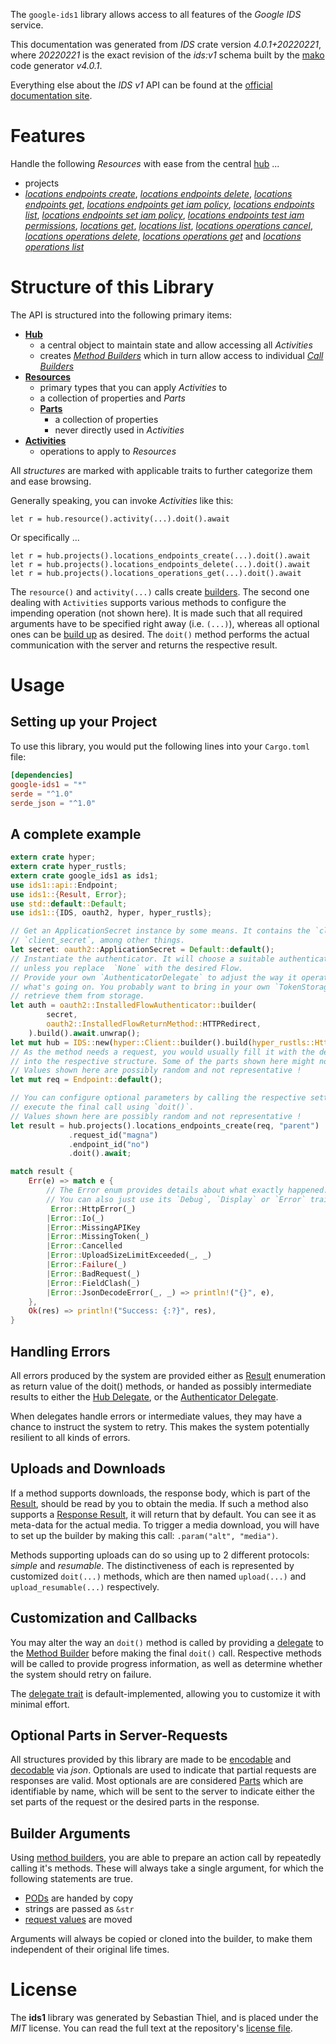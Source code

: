 <!---
DO NOT EDIT !
This file was generated automatically from 'src/generator/templates/api/README.md.mako'
DO NOT EDIT !
-->
The `google-ids1` library allows access to all features of the *Google IDS* service.

This documentation was generated from *IDS* crate version *4.0.1+20220221*, where *20220221* is the exact revision of the *ids:v1* schema built by the [mako](http://www.makotemplates.org/) code generator *v4.0.1*.

Everything else about the *IDS* *v1* API can be found at the
[official documentation site](https://cloud.google.com/).
# Features

Handle the following *Resources* with ease from the central [hub](https://docs.rs/google-ids1/4.0.1+20220221/google_ids1/IDS) ... 

* projects
 * [*locations endpoints create*](https://docs.rs/google-ids1/4.0.1+20220221/google_ids1/api::ProjectLocationEndpointCreateCall), [*locations endpoints delete*](https://docs.rs/google-ids1/4.0.1+20220221/google_ids1/api::ProjectLocationEndpointDeleteCall), [*locations endpoints get*](https://docs.rs/google-ids1/4.0.1+20220221/google_ids1/api::ProjectLocationEndpointGetCall), [*locations endpoints get iam policy*](https://docs.rs/google-ids1/4.0.1+20220221/google_ids1/api::ProjectLocationEndpointGetIamPolicyCall), [*locations endpoints list*](https://docs.rs/google-ids1/4.0.1+20220221/google_ids1/api::ProjectLocationEndpointListCall), [*locations endpoints set iam policy*](https://docs.rs/google-ids1/4.0.1+20220221/google_ids1/api::ProjectLocationEndpointSetIamPolicyCall), [*locations endpoints test iam permissions*](https://docs.rs/google-ids1/4.0.1+20220221/google_ids1/api::ProjectLocationEndpointTestIamPermissionCall), [*locations get*](https://docs.rs/google-ids1/4.0.1+20220221/google_ids1/api::ProjectLocationGetCall), [*locations list*](https://docs.rs/google-ids1/4.0.1+20220221/google_ids1/api::ProjectLocationListCall), [*locations operations cancel*](https://docs.rs/google-ids1/4.0.1+20220221/google_ids1/api::ProjectLocationOperationCancelCall), [*locations operations delete*](https://docs.rs/google-ids1/4.0.1+20220221/google_ids1/api::ProjectLocationOperationDeleteCall), [*locations operations get*](https://docs.rs/google-ids1/4.0.1+20220221/google_ids1/api::ProjectLocationOperationGetCall) and [*locations operations list*](https://docs.rs/google-ids1/4.0.1+20220221/google_ids1/api::ProjectLocationOperationListCall)




# Structure of this Library

The API is structured into the following primary items:

* **[Hub](https://docs.rs/google-ids1/4.0.1+20220221/google_ids1/IDS)**
    * a central object to maintain state and allow accessing all *Activities*
    * creates [*Method Builders*](https://docs.rs/google-ids1/4.0.1+20220221/google_ids1/client::MethodsBuilder) which in turn
      allow access to individual [*Call Builders*](https://docs.rs/google-ids1/4.0.1+20220221/google_ids1/client::CallBuilder)
* **[Resources](https://docs.rs/google-ids1/4.0.1+20220221/google_ids1/client::Resource)**
    * primary types that you can apply *Activities* to
    * a collection of properties and *Parts*
    * **[Parts](https://docs.rs/google-ids1/4.0.1+20220221/google_ids1/client::Part)**
        * a collection of properties
        * never directly used in *Activities*
* **[Activities](https://docs.rs/google-ids1/4.0.1+20220221/google_ids1/client::CallBuilder)**
    * operations to apply to *Resources*

All *structures* are marked with applicable traits to further categorize them and ease browsing.

Generally speaking, you can invoke *Activities* like this:

```Rust,ignore
let r = hub.resource().activity(...).doit().await
```

Or specifically ...

```ignore
let r = hub.projects().locations_endpoints_create(...).doit().await
let r = hub.projects().locations_endpoints_delete(...).doit().await
let r = hub.projects().locations_operations_get(...).doit().await
```

The `resource()` and `activity(...)` calls create [builders][builder-pattern]. The second one dealing with `Activities` 
supports various methods to configure the impending operation (not shown here). It is made such that all required arguments have to be 
specified right away (i.e. `(...)`), whereas all optional ones can be [build up][builder-pattern] as desired.
The `doit()` method performs the actual communication with the server and returns the respective result.

# Usage

## Setting up your Project

To use this library, you would put the following lines into your `Cargo.toml` file:

```toml
[dependencies]
google-ids1 = "*"
serde = "^1.0"
serde_json = "^1.0"
```

## A complete example

```Rust
extern crate hyper;
extern crate hyper_rustls;
extern crate google_ids1 as ids1;
use ids1::api::Endpoint;
use ids1::{Result, Error};
use std::default::Default;
use ids1::{IDS, oauth2, hyper, hyper_rustls};

// Get an ApplicationSecret instance by some means. It contains the `client_id` and 
// `client_secret`, among other things.
let secret: oauth2::ApplicationSecret = Default::default();
// Instantiate the authenticator. It will choose a suitable authentication flow for you, 
// unless you replace  `None` with the desired Flow.
// Provide your own `AuthenticatorDelegate` to adjust the way it operates and get feedback about 
// what's going on. You probably want to bring in your own `TokenStorage` to persist tokens and
// retrieve them from storage.
let auth = oauth2::InstalledFlowAuthenticator::builder(
        secret,
        oauth2::InstalledFlowReturnMethod::HTTPRedirect,
    ).build().await.unwrap();
let mut hub = IDS::new(hyper::Client::builder().build(hyper_rustls::HttpsConnectorBuilder::new().with_native_roots().https_or_http().enable_http1().enable_http2().build()), auth);
// As the method needs a request, you would usually fill it with the desired information
// into the respective structure. Some of the parts shown here might not be applicable !
// Values shown here are possibly random and not representative !
let mut req = Endpoint::default();

// You can configure optional parameters by calling the respective setters at will, and
// execute the final call using `doit()`.
// Values shown here are possibly random and not representative !
let result = hub.projects().locations_endpoints_create(req, "parent")
             .request_id("magna")
             .endpoint_id("no")
             .doit().await;

match result {
    Err(e) => match e {
        // The Error enum provides details about what exactly happened.
        // You can also just use its `Debug`, `Display` or `Error` traits
         Error::HttpError(_)
        |Error::Io(_)
        |Error::MissingAPIKey
        |Error::MissingToken(_)
        |Error::Cancelled
        |Error::UploadSizeLimitExceeded(_, _)
        |Error::Failure(_)
        |Error::BadRequest(_)
        |Error::FieldClash(_)
        |Error::JsonDecodeError(_, _) => println!("{}", e),
    },
    Ok(res) => println!("Success: {:?}", res),
}

```
## Handling Errors

All errors produced by the system are provided either as [Result](https://docs.rs/google-ids1/4.0.1+20220221/google_ids1/client::Result) enumeration as return value of
the doit() methods, or handed as possibly intermediate results to either the 
[Hub Delegate](https://docs.rs/google-ids1/4.0.1+20220221/google_ids1/client::Delegate), or the [Authenticator Delegate](https://docs.rs/yup-oauth2/*/yup_oauth2/trait.AuthenticatorDelegate.html).

When delegates handle errors or intermediate values, they may have a chance to instruct the system to retry. This 
makes the system potentially resilient to all kinds of errors.

## Uploads and Downloads
If a method supports downloads, the response body, which is part of the [Result](https://docs.rs/google-ids1/4.0.1+20220221/google_ids1/client::Result), should be
read by you to obtain the media.
If such a method also supports a [Response Result](https://docs.rs/google-ids1/4.0.1+20220221/google_ids1/client::ResponseResult), it will return that by default.
You can see it as meta-data for the actual media. To trigger a media download, you will have to set up the builder by making
this call: `.param("alt", "media")`.

Methods supporting uploads can do so using up to 2 different protocols: 
*simple* and *resumable*. The distinctiveness of each is represented by customized 
`doit(...)` methods, which are then named `upload(...)` and `upload_resumable(...)` respectively.

## Customization and Callbacks

You may alter the way an `doit()` method is called by providing a [delegate](https://docs.rs/google-ids1/4.0.1+20220221/google_ids1/client::Delegate) to the 
[Method Builder](https://docs.rs/google-ids1/4.0.1+20220221/google_ids1/client::CallBuilder) before making the final `doit()` call. 
Respective methods will be called to provide progress information, as well as determine whether the system should 
retry on failure.

The [delegate trait](https://docs.rs/google-ids1/4.0.1+20220221/google_ids1/client::Delegate) is default-implemented, allowing you to customize it with minimal effort.

## Optional Parts in Server-Requests

All structures provided by this library are made to be [encodable](https://docs.rs/google-ids1/4.0.1+20220221/google_ids1/client::RequestValue) and 
[decodable](https://docs.rs/google-ids1/4.0.1+20220221/google_ids1/client::ResponseResult) via *json*. Optionals are used to indicate that partial requests are responses 
are valid.
Most optionals are are considered [Parts](https://docs.rs/google-ids1/4.0.1+20220221/google_ids1/client::Part) which are identifiable by name, which will be sent to 
the server to indicate either the set parts of the request or the desired parts in the response.

## Builder Arguments

Using [method builders](https://docs.rs/google-ids1/4.0.1+20220221/google_ids1/client::CallBuilder), you are able to prepare an action call by repeatedly calling it's methods.
These will always take a single argument, for which the following statements are true.

* [PODs][wiki-pod] are handed by copy
* strings are passed as `&str`
* [request values](https://docs.rs/google-ids1/4.0.1+20220221/google_ids1/client::RequestValue) are moved

Arguments will always be copied or cloned into the builder, to make them independent of their original life times.

[wiki-pod]: http://en.wikipedia.org/wiki/Plain_old_data_structure
[builder-pattern]: http://en.wikipedia.org/wiki/Builder_pattern
[google-go-api]: https://github.com/google/google-api-go-client

# License
The **ids1** library was generated by Sebastian Thiel, and is placed 
under the *MIT* license.
You can read the full text at the repository's [license file][repo-license].

[repo-license]: https://github.com/Byron/google-apis-rsblob/main/LICENSE.md


